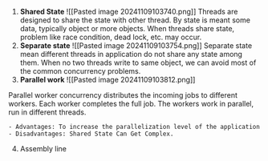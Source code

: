 1. **Shared State**
![[Pasted image 20241109103740.png]]
Threads are designed to share the state with other thread. By state is meant some data, typically object or more objects.
When threads share state, problem like race condition, dead lock, etc. may occur.
2. **Separate state**
![[Pasted image 20241109103754.png]]
Separate state mean different threads in application do not share any state among them.
When no two threads write to same object, we can avoid most of the common concurrency problems.
3. **Parallel work**
![[Pasted image 20241109103812.png]]

Parallel worker concurrency distributes the incoming jobs to different workers. Each worker completes the full job. The workers work in parallel, run in different threads.

	- Advantages: To increase the parallelization level of the application
	- Disadvantages: Shared State Can Get Complex.

4. Assembly line
